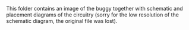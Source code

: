 This folder contains an image of the buggy together with schematic and placement diagrams of the circuitry (sorry for the low resolution of the schematic diagram, the original file was lost).
